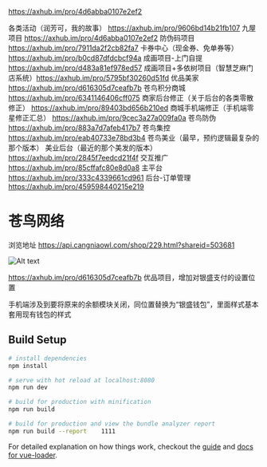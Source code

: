 https://axhub.im/pro/4d6abba0107e2ef2



各类活动（润芳可，我的故事）  https://axhub.im/pro/9606bd14b21fb107
九屋项目  https://axhub.im/pro/4d6abba0107e2ef2
防伪码项目  https://axhub.im/pro/7911da2f2cb82fa7
卡券中心（现金券、免单券等）  https://axhub.im/pro/b0cd87dfdcbcf94a
成画项目-上门自提  https://axhub.im/pro/d483a81ef978ed57
成画项目+多依树项目（智慧芝麻门店系统）https://axhub.im/pro/5795bf30260d51fd
优品美家  https://axhub.im/pro/d616305d7ceafb7b
苍鸟积分商城  https://axhub.im/pro/6341146406cff075
商家后台修正（关于后台的各类零散修正）  https://axhub.im/pro/89403bd656b210ed
商城手机端修正（手机端零星修正汇总）  https://axhub.im/pro/9cec3a27a009fa0a
苍鸟防伪  https://axhub.im/pro/883a7d7afeb417b7
苍鸟集控  https://axhub.im/pro/eab40733e78bd3b4
苍鸟美业（最早，预约逻辑最复杂的那个版本）
美业后台（最近的那个美发的版本）  https://axhub.im/pro/2845f7eedcd21f4f
交互推广  https://axhub.im/pro/85cffafc80e8d0a8
主平台  https://axhub.im/pro/333c4339661cd961
后台-订单管理  https://axhub.im/pro/459598440215e219



# 苍鸟网络

浏览地址
https://api.cangniaowl.com/shop/229.html?shareid=503681


![Alt text](https://qr.api.cli.im/qr?data=https%253A%252F%252Fapi.cangniaowl.com%252Fshop%252F229.html%253Fshareid%253D503681&level=H&transparent=false&bgcolor=%23ffffff&forecolor=%23000000&blockpixel=12&marginblock=1&logourl=&size=280&kid=cliim&key=b9f65de96ebd05683f4f7ee71192832f)


https://axhub.im/pro/d616305d7ceafb7b   优品项目，增加对银盛支付的设置位置

手机端涉及到要将原来的余额模块关闭，同位置替换为“银盛钱包”，里面样式基本套用现有钱包的样式

## Build Setup
``` bash 
# install dependencies
npm install

# serve with hot reload at localhost:8080
npm run dev

# build for production with minification
npm run build

# build for production and view the bundle analyzer report
npm run build --report    1111
```
 
For detailed explanation on how things work, checkout the [guide](http://vuejs-templates.github.io/webpack/) and [docs for vue-loader](http://vuejs.github.io/vue-loader).
 
 
